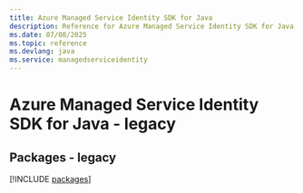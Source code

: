 ```yaml
---
title: Azure Managed Service Identity SDK for Java
description: Reference for Azure Managed Service Identity SDK for Java
ms.date: 07/08/2025
ms.topic: reference
ms.devlang: java
ms.service: managedserviceidentity
---
```

# Azure Managed Service Identity SDK for Java - legacy
## Packages - legacy
[!INCLUDE [packages](managed-service-identity-index.md)]
